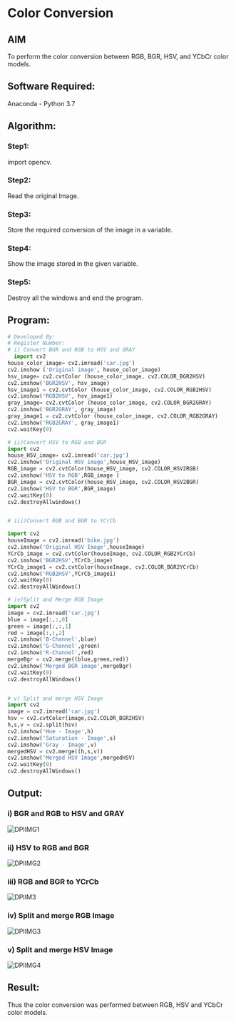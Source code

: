 # Color Conversion
## AIM
To perform the color conversion between RGB, BGR, HSV, and YCbCr color models.

## Software Required:
Anaconda - Python 3.7
## Algorithm:
### Step1:
import opencv.

### Step2:
Read the original Image.

### Step3:
Store the required conversion of the image in a variable.

### Step4:
Show the image stored in the given variable.

### Step5:
Destroy all the windows and end the program.

## Program:
```python
# Developed By:
# Register Number:
# i) Convert BGR and RGB to HSV and GRAY
  import cv2
house_color_image= cv2.imread('car.jpg')
cv2.imshow ('Original image', house_color_image)
hsv_image= cv2.cvtColor (house_color_image, cv2.COLOR_BGR2HSV)
cv2.imshow('BGR2HSV', hsv_image)
hsv_image1 = cv2.cvtColor (house_color_image, cv2.COLOR_RGB2HSV)
cv2.imshow('RGB2HSV', hsv_image1)
gray_image= cv2.cvtColor (house_color_image, cv2.COLOR_BGR2GRAY)
cv2.imshow('BGR2GRAY', gray_image)
gray_image1 = cv2.cvtColor (house_color_image, cv2.COLOR_RGB2GRAY)
cv2.imshow('RGB2GRAY', gray_image1)
cv2.waitKey(0)

# ii)Convert HSV to RGB and BGR
import cv2
house_HSV_image= cv2.imread('car.jpg')
cv2.imshow('Original HSV image',house_HSV_image)
RGB_image = cv2.cvtColor(house_HSV_image, cv2.COLOR_HSV2RGB)
cv2.imshow('HSV to RGB',RGB_image )
BGR_image = cv2.cvtColor(house_HSV_image, cv2.COLOR_HSV2BGR)
cv2.imshow('HSV to BGR',BGR_image)
cv2.waitKey(0)
cv2.destroyAllwindows()


# iii)Convert RGB and BGR to YCrCb

import cv2
houseImage = cv2.imread('bike.jpg')
cv2.imshow('Original HSV Image',houseImage)
YCrCb_image = cv2.cvtColor(houseImage, cv2.COLOR_RGB2YCrCb)
cv2.imshow('BGR2HSV',YCrCb_image)
YCrCb_image1 = cv2.cvtColor(houseImage, cv2.COLOR_BGR2YCrCb)
cv2.imshow('RGB2HSV',YCrCb_image1)
cv2.waitKey(0)
cv2.destroyAllWindows()

# iv)Split and Merge RGB Image
import cv2
image = cv2.imread('car.jpg')
blue = image[:,:,0]
green = image[:,:,1]
red = image[:,:,2]
cv2.imshow('B-Channel',blue)
cv2.imshow('G-Channel',green)
cv2.imshow('R-Channel',red)
mergeBgr = cv2.merge((blue,green,red))
cv2.imshow('Merged BGR image',mergeBgr)
cv2.waitKey(0)
cv2.destroyAllWindows()


# v) Split and merge HSV Image
import cv2
image = cv2.imread('car.jpg')
hsv = cv2.cvtColor(image,cv2.COLOR_BGR2HSV)
h,s,v = cv2.split(hsv)
cv2.imshow('Hue - Image',h)
cv2.imshow('Saturation - Image',s)
cv2.imshow('Gray - Image',v)
mergedHSV = cv2.merge((h,s,v))
cv2.imshow('Merged HSV Image',mergedHSV)
cv2.waitKey(0)
cv2.destroyAllWindows()

```
## Output:
### i) BGR and RGB to HSV and GRAY
![DPIIMG1](https://user-images.githubusercontent.com/94827772/162903299-264076fb-559a-4fca-ad80-a8ee67e3f89d.png)


### ii) HSV to RGB and BGR
![DPIIMG2](https://user-images.githubusercontent.com/94827772/162903327-901ffc36-06a9-40db-8ce1-e595ccadba22.png)


### iii) RGB and BGR to YCrCb
![DPIIM3](https://user-images.githubusercontent.com/94827772/162903462-b3f71b05-bf6d-4768-99c7-14982c975ae4.png)


### iv) Split and merge RGB Image
![DPIIMG3](https://user-images.githubusercontent.com/94827772/162903688-536b17ef-2a1b-4030-bc0e-2516c3c10830.png)


### v) Split and merge HSV Image
![DPIIMG4](https://user-images.githubusercontent.com/94827772/162903724-c760d9bf-6c6d-4a1d-822d-7e5e6470cfff.png)


## Result:
Thus the color conversion was performed between RGB, HSV and YCbCr color models.

